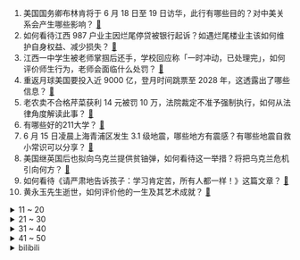 1. 美国国务卿布林肯将于 6 月 18 日至 19 日访华，此行有哪些目的？对中美关系会产生哪些影响？ [:link:](https://www.zhihu.com/question/606641194)
2. 如何看待江西 987 户业主因烂尾停贷被银行起诉？如遇烂尾楼业主该如何维护自身权益、减少损失？ [:link:](https://www.zhihu.com/question/606249895)
3. 江西一中学生被老师掌掴后还手，学校回应称「一时冲动，已处理完」，如何评价师生行为，老师会面临什么处罚？ [:link:](https://www.zhihu.com/question/606355810)
4. 重返月球美国要投入近 9000 亿，登月时间跳票至 2028 年，这透露出了哪些信息？ [:link:](https://www.zhihu.com/question/606394948)
5. 老农卖不合格芹菜获利 14 元被罚 10 万，法院裁定不准予强制执行，如何从法律角度解读此事？ [:link:](https://www.zhihu.com/question/606519434)
6. 有哪些好的211大学？ [:link:](https://www.zhihu.com/question/345841651)
7. 6 月 15 日凌晨上海青浦区发生 3.1 级地震，哪些地方有震感？有哪些地震自救小常识可以分享？ [:link:](https://www.zhihu.com/question/606684158)
8. 美国继英国后也拟向乌克兰提供贫铀弹，如何看待这一举措？将把乌克兰危机引向何方？ [:link:](https://www.zhihu.com/question/606528634)
9. 如何看待《请严肃地告诉孩子：学习肯定苦，所有人都一样！》这篇文章？ [:link:](https://www.zhihu.com/question/606593393)
10. 黄永玉先生逝世，如何评价他的一生及其艺术成就？ [:link:](https://www.zhihu.com/question/606596968)
<details>
<summary>11 ~ 20</summary>

11. 人类所谓的「回光返照」现象，能否说明人体的某一部分能预测死亡？ [:link:](https://www.zhihu.com/question/604924796)
12. 美联储维持联邦基金利率目标区间不变，连续加息十次后暂停加息，背后有哪些原因？会有哪些影响？ [:link:](https://www.zhihu.com/question/606703794)
13. 如何看待2023年6月15日A股市场？ [:link:](https://www.zhihu.com/question/606626415)
14. 此前近百城上调公积金贷款额度，驰援住房消费，这项政策释放了多少购买力，是否达到预期？ [:link:](https://www.zhihu.com/question/605669289)
15. 印度向小米发出正式通知，48 亿元或被印度没收，哪些信息值得关注？ [:link:](https://www.zhihu.com/question/606368662)
16. 耶伦警告对华脱钩是「巨大错误」，停止同中国的贸易将是「灾难性的」，释放了什么信号？ [:link:](https://www.zhihu.com/question/606560492)
17. 人类为何不大规模训练猴子做「流水线工人」? [:link:](https://www.zhihu.com/question/597376599)
18. 消息称马克龙想参加金砖峰会，法媒评价「疯狂、前所未有」，马克龙成行的可能性有多大？对国际合作有何意义？ [:link:](https://www.zhihu.com/question/606517294)
19. 投资人爆料梅西曾有意来中超踢球，但最终未能成行，如何看待这一结局？ [:link:](https://www.zhihu.com/question/606640897)
20. 如果可以重启任意一段人生，你最想回到什么时候？ [:link:](https://www.zhihu.com/question/606575963)
</details>
<details>
<summary>21 ~ 30</summary>

21. 今年已有近 20 城颁布了支持团购买房政策，部分城市房价折扣可突破备案价跌幅限制，如何评价政策效果？ [:link:](https://www.zhihu.com/question/605669004)
22. 2023 LPL 夏季赛 Uzi 复出首战告捷，EDG 2:1 击败 iG，如何评价这场比赛？ [:link:](https://www.zhihu.com/question/606583572)
23. 印度向中国手机制造商提新条件，要求印籍人士担任 CEO 等职位，分析称等于变相收购中企，如何看待此事？ [:link:](https://www.zhihu.com/question/606514618)
24. 为什么越来越多的年轻人喜欢买稀奇古怪的“丑东西”“脏东西”“土东西”？ [:link:](https://www.zhihu.com/question/606407983)
25. 姆巴佩采访时称「梅西没有得到应有的尊重」，如何看待此事？为什么很多人对梅西离队感到宽慰？ [:link:](https://www.zhihu.com/question/606541357)
26. 网传「教师体罚学生后群内道歉获其他家长安慰」，官方通报「责令学校解聘」，如何看待此事？ [:link:](https://www.zhihu.com/question/606363235)
27. 《塞尔达传说：王国之泪》最难的 BOSS 战是哪一场？ [:link:](https://www.zhihu.com/question/601274448)
28. 曼联将报价 1.6 亿欧元引进姆巴佩，你认为姆巴佩能否加盟曼联？ [:link:](https://www.zhihu.com/question/606335262)
29. 如果给诸葛亮提供无限复活刘备的他能北伐成功吗？ [:link:](https://www.zhihu.com/question/411928612)
30. 调查显示「超 8 成非全日制研究生曾遇学历歧视」，如何看待此现象？学历歧视为何有禁不止？ [:link:](https://www.zhihu.com/question/606123591)
</details>
<details>
<summary>31 ~ 40</summary>

31. 2023 LPL 夏季赛TES 2:0 FPX，如何评价这场比赛？ [:link:](https://www.zhihu.com/question/606636745)
32. 24 岁的女生想改变自己的形象，有哪些好方法？ [:link:](https://www.zhihu.com/question/604422370)
33. 请问您见过最惊艳的sql查询语句是什么？ [:link:](https://www.zhihu.com/question/384673958)
34. 科学研究是否需要大众的广泛关注？ [:link:](https://www.zhihu.com/question/338661129)
35. 2023高考生，选什么专业? [:link:](https://www.zhihu.com/question/594186698)
36. 哪些身体乳具有美白功效，但是涂起来不会油腻？ [:link:](https://www.zhihu.com/question/599409399)
37. 在生活中该如何判断一个人有没有说谎？ [:link:](https://www.zhihu.com/question/600933142)
38. 「何尊」铭文中的「宅兹中国」的「中国」指的是哪里，是洛阳、周原、镐京之一吗 ？ [:link:](https://www.zhihu.com/question/282510614)
39. 住在大平层是一种什么体验？ [:link:](https://www.zhihu.com/question/42111523)
40. 今年粽子口味「奶茶化」还有无米低卡「花菜粽」，如何看待此事？你愿意尝试非传统粽子吗？ [:link:](https://www.zhihu.com/question/606587455)
</details>
<details>
<summary>41 ~ 50</summary>

41. 央行报告显示，5 月份人民币存款增加 1.46 万亿元，同比少增 1.58 万亿元，哪些信息值得关注？ [:link:](https://www.zhihu.com/question/606376740)
42. 产业升级后，保留低端产业能不能解决就业问题？ [:link:](https://www.zhihu.com/question/606479429)
43. 健身时手茧子要起到多厚才不会手疼？ [:link:](https://www.zhihu.com/question/605437110)
44. 如何看待小城咖啡独立品牌 618 增长迅猛？贵阳「咖啡浓度」比肩上海，反映了哪些消费趋势？ [:link:](https://www.zhihu.com/question/606321595)
45. 通胀「十一连降」后，美联储按下加息「暂停键」，何时会降息？哪些因素会影响？ [:link:](https://www.zhihu.com/question/606705955)
46. 青岛有哪些好玩的地方推荐? [:link:](https://www.zhihu.com/question/602956153)
47. 高考刚完，想自学计算机，但是从小没有接触过电脑该怎么办? [:link:](https://www.zhihu.com/question/606475601)
48. 在小公司上班是一种什么体验? [:link:](https://www.zhihu.com/question/268062908)
49. Uzi 在 2023 年复出首战上的表现有哪些亮点和不足？ [:link:](https://www.zhihu.com/question/606633235)
50. 向外星发信息，怎样才能假装自己文明已经很高级的样子？ [:link:](https://www.zhihu.com/question/26109945)
</details><details>
<summary>bilibili</summary>

</details>
